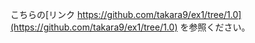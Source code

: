 こちらの[リンク https://github.com/takara9/ex1/tree/1.0](https://github.com/takara9/ex1/tree/1.0) を参照ください。

